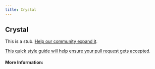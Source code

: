 ```yaml
---
title: Crystal
---
```


## Crystal

This is a stub. [Help our community expand it](https://github.com/freecodecamp/guides/tree/master/src/pages/articles/agile/crystal/index.md).

[This quick style guide will help ensure your pull request gets accepted](https://github.com/freeCodeCamp/guides/blob/master/README.md).

<!-- The article goes here, in GitHub-flavored Markdown. Feel free to add YouTube videos, images, and CodePen/JSBin embeds  -->

#### More Information:
<!-- Please add any articles you think might be helpful to read before writing the article -->


